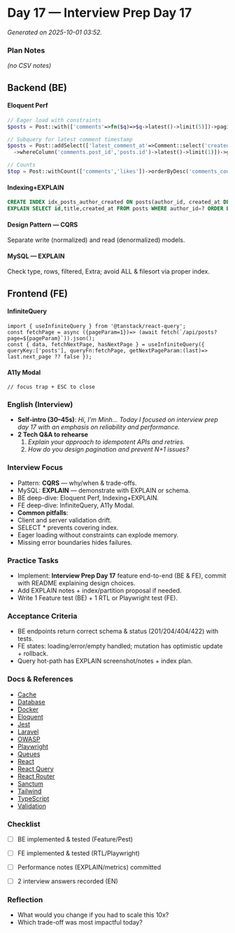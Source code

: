 # Day 17 — Interview Prep Day 17

_Generated on 2025-10-01 03:52._

### Plan Notes
_(no CSV notes)_

## Backend (BE)

#### Eloquent Perf
```php
// Eager load with constraints
$posts = Post::with(['comments'=>fn($q)=>$q->latest()->limit(5)])->paginate(20);

// Subquery for latest comment timestamp
$posts = Post::addSelect(['latest_comment_at'=>Comment::select('created_at')
  ->whereColumn('comments.post_id','posts.id')->latest()->limit(1)])->get();

// Counts
$top = Post::withCount(['comments','likes'])->orderByDesc('comments_count')->limit(50)->get();
```

#### Indexing+EXPLAIN
```sql
CREATE INDEX idx_posts_author_created ON posts(author_id, created_at DESC);
EXPLAIN SELECT id,title,created_at FROM posts WHERE author_id=? ORDER BY created_at DESC LIMIT 20;
```

#### Design Pattern — CQRS
Separate write (normalized) and read (denormalized) models.

#### MySQL — EXPLAIN
Check type, rows, filtered, Extra; avoid ALL & filesort via proper index.

## Frontend (FE)

#### InfiniteQuery
```tsx
import { useInfiniteQuery } from '@tanstack/react-query';
const fetchPage = async ({pageParam=1})=> (await fetch(`/api/posts?page=${pageParam}`)).json();
const { data, fetchNextPage, hasNextPage } = useInfiniteQuery({ queryKey:['posts'], queryFn:fetchPage, getNextPageParam:(last)=> last.next_page ?? false });
```

#### A11y Modal
```tsx
// focus trap + ESC to close
```

### English (Interview)
- **Self-intro (30–45s)**: *Hi, I'm Minh… Today I focused on interview prep day 17 with an emphasis on reliability and performance.*
- **2 Tech Q&A to rehearse**
  1) *Explain your approach to idempotent APIs and retries.*
  2) *How do you design pagination and prevent N+1 issues?*


### Interview Focus
- Pattern: **CQRS** — why/when & trade-offs.
- MySQL: **EXPLAIN** — demonstrate with EXPLAIN or schema.
- BE deep-dive: Eloquent Perf, Indexing+EXPLAIN.
- FE deep-dive: InfiniteQuery, A11y Modal.
- **Common pitfalls**:
- Client and server validation drift.
- SELECT * prevents covering index.
- Eager loading without constraints can explode memory.
- Missing error boundaries hides failures.


### Practice Tasks
- Implement: **Interview Prep Day 17** feature end-to-end (BE & FE), commit with README explaining design choices.
- Add EXPLAIN notes + index/partition proposal if needed.
- Write 1 Feature test (BE) + 1 RTL or Playwright test (FE).


### Acceptance Criteria
- BE endpoints return correct schema & status (201/204/404/422) with tests.
- FE states: loading/error/empty handled; mutation has optimistic update + rollback.
- Query hot-path has EXPLAIN screenshot/notes + index plan.


### Docs & References
- [Cache](https://laravel.com/docs/cache)
- [Database](https://dev.mysql.com/doc/)
- [Docker](https://docs.docker.com/)
- [Eloquent](https://laravel.com/docs/eloquent)
- [Jest](https://jestjs.io/docs/getting-started)
- [Laravel](https://laravel.com/docs)
- [OWASP](https://owasp.org/www-project-top-ten/)
- [Playwright](https://playwright.dev/docs/intro)
- [Queues](https://laravel.com/docs/queues)
- [React](https://react.dev/learn)
- [React Query](https://tanstack.com/query/latest)
- [React Router](https://reactrouter.com/en/main)
- [Sanctum](https://laravel.com/docs/sanctum)
- [Tailwind](https://tailwindcss.com/docs)
- [TypeScript](https://www.typescriptlang.org/docs/)
- [Validation](https://laravel.com/docs/validation)

### Checklist
- [ ] BE implemented & tested (Feature/Pest)
- [ ] FE implemented & tested (RTL/Playwright)
- [ ] Performance notes (EXPLAIN/metrics) committed
- [ ] 2 interview answers recorded (EN)


### Reflection
- What would you change if you had to scale this 10x?
- Which trade-off was most impactful today?